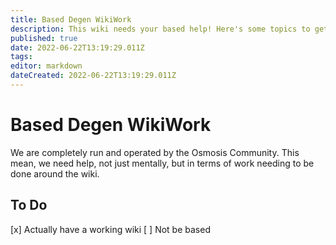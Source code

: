 ```yaml
---
title: Based Degen WikiWork
description: This wiki needs your based help! Here's some topics to get started on.
published: true
date: 2022-06-22T13:19:29.011Z
tags: 
editor: markdown
dateCreated: 2022-06-22T13:19:29.011Z
---
```


# Based Degen WikiWork
We are completely run and operated by the Osmosis Community. This mean, we need help, not just mentally, but in terms of work needing to be done around the wiki.

## To Do

[x] Actually have a working wiki
[ ] Not be based
